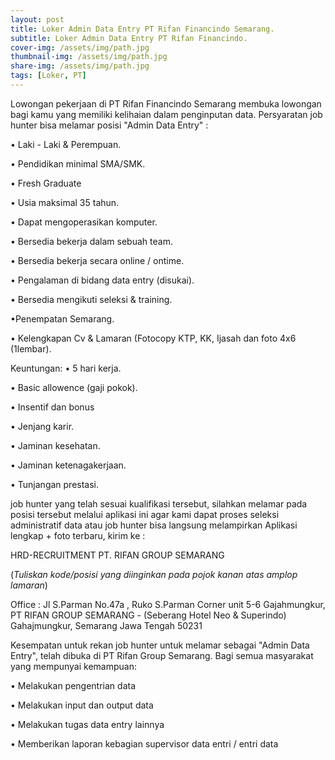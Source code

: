 ```yaml
---
layout: post
title: Loker Admin Data Entry PT Rifan Financindo Semarang.
subtitle: Loker Admin Data Entry PT Rifan Financindo.
cover-img: /assets/img/path.jpg
thumbnail-img: /assets/img/path.jpg
share-img: /assets/img/path.jpg
tags: [Loker, PT]
---
```

Lowongan pekerjaan di PT Rifan Financindo Semarang membuka lowongan bagi kamu yang memiliki kelihaian dalam penginputan data.
Persyaratan job hunter bisa melamar posisi "Admin Data Entry" :

• Laki - Laki & Perempuan.

• Pendidikan minimal SMA/SMK.

• Fresh Graduate

• Usia maksimal 35 tahun.

• Dapat mengoperasikan komputer.

• Bersedia bekerja dalam sebuah team.

• Bersedia bekerja secara online / ontime.

• Pengalaman di bidang data entry (disukai).

• Bersedia mengikuti seleksi & training.

•Penempatan Semarang.

• Kelengkapan Cv & Lamaran (Fotocopy KTP, KK, Ijasah dan foto 4x6 (1lembar).

Keuntungan:
• 5 hari kerja.

• Basic allowence (gaji pokok).

• Insentif dan bonus

• Jenjang karir.

• Jaminan kesehatan.

• Jaminan ketenagakerjaan.

• Tunjangan prestasi.

job hunter yang telah sesuai kualifikasi tersebut, silahkan melamar pada posisi tersebut melalui aplikasi ini agar kami dapat proses seleksi administratif data atau job hunter bisa langsung melampirkan Aplikasi lengkap + foto terbaru, kirim ke :

HRD-RECRUITMENT PT. RIFAN GROUP SEMARANG

(*Tuliskan kode/posisi yang diinginkan pada pojok kanan atas amplop lamaran*)

Office : Jl S.Parman No.47a , Ruko S.Parman Corner unit 5-6 Gajahmungkur, PT RIFAN GROUP SEMARANG - (Seberang Hotel Neo & Superindo) Gahajmungkur, Semarang Jawa Tengah 50231

Kesempatan untuk rekan job hunter untuk melamar sebagai "Admin Data Entry", telah dibuka di PT Rifan Group Semarang. Bagi semua masyarakat yang mempunyai kemampuan:

• Melakukan pengentrian data

• Melakukan input dan output data

• Melakukan tugas data entry lainnya

• Memberikan laporan kebagian supervisor data entri / entri data
